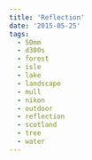 ```yaml
---
title: 'Reflection'
date: '2015-05-25'
tags:
  - 50mm
  - d300s
  - forest
  - isle
  - lake
  - landscape
  - mull
  - nikon
  - outdoor
  - reflection
  - scotland
  - tree
  - water
---
```

